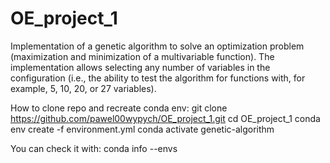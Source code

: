 # OE_project_1
Implementation of a genetic algorithm to solve an optimization problem (maximization and minimization of a multivariable function). The implementation allows selecting any number of variables in the configuration (i.e., the ability to test the algorithm for functions with, for example, 5, 10, 20, or 27 variables).

How to clone repo and recreate conda env:
git clone https://github.com/pawel00wypych/OE_project_1.git
cd OE_project_1
conda env create -f environment.yml
conda activate genetic-algorithm

You can check it with:
conda info --envs


